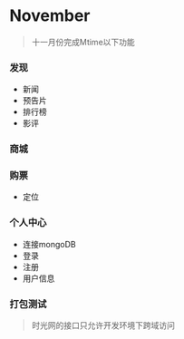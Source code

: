 # November

>十一月份完成Mtime以下功能

### 发现

* 新闻
* 预告片
* 排行榜
* 影评

### 商城

### 购票

* 定位

### 个人中心

* 连接mongoDB
* 登录
* 注册
* 用户信息

### 打包测试

>时光网的接口只允许开发环境下跨域访问